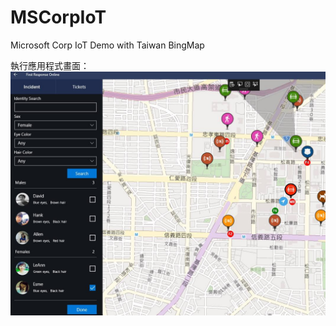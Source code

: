 # MSCorpIoT
Microsoft Corp IoT Demo with  Taiwan BingMap


執行應用程式畫面：
![image](https://github.com/AlenChung/MSCorpIoT/blob/master/FirstResponsePowerBI/Images/14976060_120300000883431883_1873651573_o.png.jpeg)
